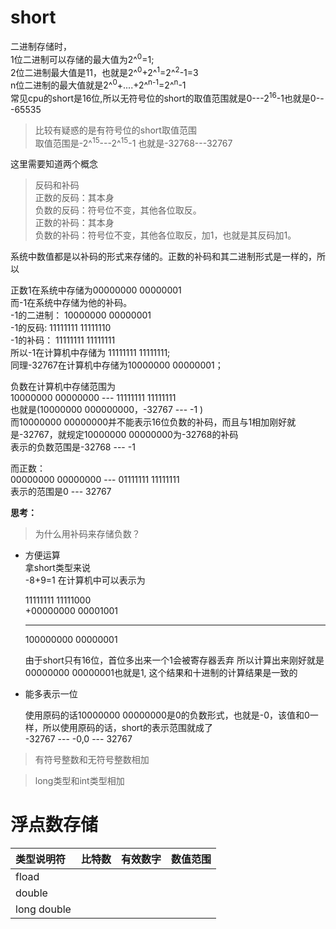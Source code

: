 # short

二进制存储时，  
1位二进制可以存储的最大值为2^<sup>0</sup>=1;    
2位二进制最大值是11，也就是2^<sup>0</sup>+2^<sup>1</sup>=2^<sup>2</sup>-1=3     
n位二进制的最大值就是2^<sup>0</sup>+....+2^<sup>n-1</sup>=2^<sup>n</sup>-1  
常见cpu的short是16位,所以无符号位的short的取值范围就是0---2<sup>16</sup>-1也就是0---65535

>比较有疑惑的是有符号位的short取值范围  
>取值范围是-2^<sup>15</sup>---2^<sup>15</sup>-1 也就是-32768---32767  

这里需要知道两个概念    
>反码和补码     
>正数的反码：其本身     
>负数的反码：符号位不变，其他各位取反。     
>正数的补码：其本身     
>负数的补码：符号位不变，其他各位取反，加1，也就是其反码加1。       

系统中数值都是以补码的形式来存储的。正数的补码和其二进制形式是一样的，所以      

正数1在系统中存储为00000000 00000001    
而-1在系统中存储为他的补码。    
-1的二进制： 10000000 00000001    
-1的反码:    11111111 11111110   
-1的补码：   11111111 11111111   
所以-1在计算机中存储为 11111111 11111111;   
同理-32767在计算机中存储为10000000 00000001；

负数在计算机中存储范围为    
10000000 00000000 --- 11111111 11111111     
也就是(10000000 000000000，-32767 --- -1 )    
而10000000 00000000并不能表示16位负数的补码，而且与1相加刚好就是-32767，就规定10000000 00000000为-32768的补码       
表示的负数范围是-32768 --- -1

而正数：    
00000000 00000000 --- 01111111 11111111      
表示的范围是0 --- 32767

**思考：**

>为什么用补码来存储负数？

* 方便运算    
拿short类型来说     
-8+9=1 在计算机中可以表示为     

     11111111 11111000  
    +00000000 00001001
    ____________________ 
    100000000 00000001

    由于short只有16位，首位多出来一个1会被寄存器丢弃
    所以计算出来刚好就是00000000 00000001也就是1,
    这个结果和十进制的计算结果是一致的
* 能多表示一位

    使用原码的话10000000 00000000是0的负数形式，也就是-0，该值和0一样，所以使用原码的话，short的表示范围就成了      
    -32767 --- -0,0 --- 32767

>有符号整数和无符号整数相加

>long类型和int类型相加
# 浮点数存储


|类型说明符|比特数|有效数字|数值范围|
|:---|:---|:---|:---|
|fload||||
|double||||
|long double||||

